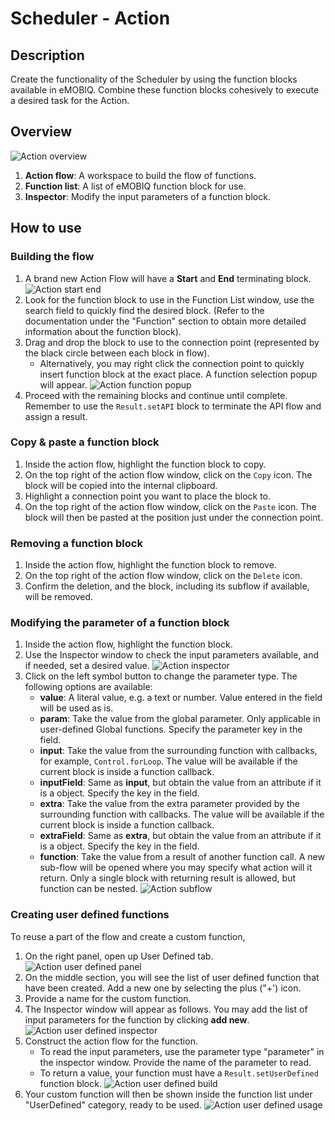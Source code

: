 # Scheduler - Action

## Description

Create the functionality of the Scheduler by using the function blocks available in eMOBIQ. Combine these
function blocks cohesively to execute a desired task for the Action.

## Overview

![Action overview](Action-overview.png)

1. **Action flow**: A workspace to build the flow of functions.
2. **Function list**: A list of eMOBIQ function block for use.
3. **Inspector**: Modify the input parameters of a function block.


## How to use

### Building the flow

1. A brand new Action Flow will have a **Start** and **End** terminating block.
   ![Action start end](Action-start-end.png)
2. Look for the function block to use in the Function List window, use the search field to quickly find the desired
   block. (Refer to the documentation under the "Function" section to obtain more detailed information about the
   function block).
3. Drag and drop the block to use to the connection point (represented by the black circle between each block in flow).
    * Alternatively, you may right click the connection point to quickly insert function block at the exact place. A
      function selection popup will appear.
      ![Action function popup](Action-function-popup.png)
4. Proceed with the remaining blocks and continue until complete. Remember to use the `Result.setAPI` block to terminate
   the API flow and assign a result.

### Copy & paste a function block

1. Inside the action flow, highlight the function block to copy.
2. On the top right of the action flow window, click on the `Copy` icon. The block will be copied into the internal
   clipboard.
3. Highlight a connection point you want to place the block to.
4. On the top right of the action flow window, click on the `Paste` icon. The block will then be pasted at the position
   just under the connection point.

### Removing a function block

1. Inside the action flow, highlight the function block to remove.
2. On the top right of the action flow window, click on the `Delete` icon.
3. Confirm the deletion, and the block, including its subflow if available, will be removed.

### Modifying the parameter of a function block

1. Inside the action flow, highlight the function block.
2. Use the Inspector window to check the input parameters available, and if needed, set a desired value.
   ![Action inspector](Action-inspector.png)
3. Click on the left symbol button to change the parameter type. The following options are available:
    * **value**: A literal value, e.g. a text or number. Value entered in the field will be used as is.
    * **param**: Take the value from the global parameter. Only applicable in user-defined Global functions. Specify the
      parameter key in the field.
    * **input**: Take the value from the surrounding function with callbacks, for example, `Control.forLoop`. The value
      will be available if the current block is inside a function callback.
    * **inputField**: Same as **input**, but obtain the value from an attribute if it is a object. Specify the key in
      the field.
    * **extra**: Take the value from the extra parameter provided by the surrounding function with callbacks. The value
      will be available if the current block is inside a function callback.
    * **extraField**: Same as **extra**, but obtain the value from an attribute if it is a object. Specify the key in
      the field.
    * **function**: Take the value from a result of another function call. A new sub-flow will be opened where you may
      specify what action will it return. Only a single block with returning result is allowed, but function can be
      nested.
      ![Action subflow](Action-subflow.png)


### Creating user defined functions

To reuse a part of the flow and create a custom function,

1. On the right panel, open up User Defined tab.
   ![Action user defined panel](Action-user-defined-panel.png)
2. On the middle section, you will see the list of user defined function that have been created. Add a new one by selecting the plus ("+') icon.
3. Provide a name for the custom function.
4. The Inspector window will appear as follows. You may add the list of input parameters for the function by clicking **add new**.
   ![Action user defined inspector](Action-user-defined-inspector.png)
5. Construct the action flow for the function.
   * To read the input parameters, use the parameter type "parameter" in the inspector window. Provide the name of the parameter to read.
   * To return a value, your function must have a `Result.setUserDefined` function block.
      ![Action user defined build](Action-user-defined-build.png)
6. Your custom function will then be shown inside the function list under "UserDefined" category, ready to be used.
   ![Action user defined usage](Action-user-defined-usage.png)
